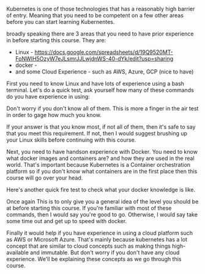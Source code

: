 Kubernetes is one of those technologies that has a reasonably high barrier of entry. Meaning that you need to be competent on a few other areas before you can start learning Kubernentes. 

broadly speaking there are 3 areas that you need to have prior experience in before starting this course. They are:

- Linux - https://docs.google.com/spreadsheets/d/19Q9520MT-FoNWIH5OzyW7eJLsmrJJLwjdnWS-40-dYk/edit?usp=sharing
- docker - 
- and some Cloud Experience - such as AWS, Azure, GCP (nice to have)


First you need to know Linux and have lots of experience using a bash terminal. Let's do a quick test, ask yourself how many of these commands do you have experience in using:


Don't worry if you don't know all of them. This is more a finger in the air test in order to gage how much you know.


If your answer is that you know most, if not all of them, then it's safe to say that you meet this requirement. If not, then I would suggest brushing up your Linux skills before continuing with this course.


Next, you need to have handson experience with Docker. You need to know what docker images and containers are? and how they are used in the real world. That's important because Kubernetes is a Container orchestration platform so if you don't know what containers are in the first place then this course will go over your head.


Here's another quick fire test to check what your docker knowledge is like.


Once again This is to only give you a general idea of the level you should be at before starting this course.
If you're familiar with most of these commands, then I would say you're good to go. Otherwise, I would say take some time out and get up to speed with docker.

Finally it would help if you have experience in using a cloud platform such as AWS or Microsoft Azure. That's mainly because kubernetes has a lot concept that are similar to cloud concepts such as making things high-available and immutable. But don't worry if you don't have any cloud experience. We'll be explaining these concepts as we go through this course.
